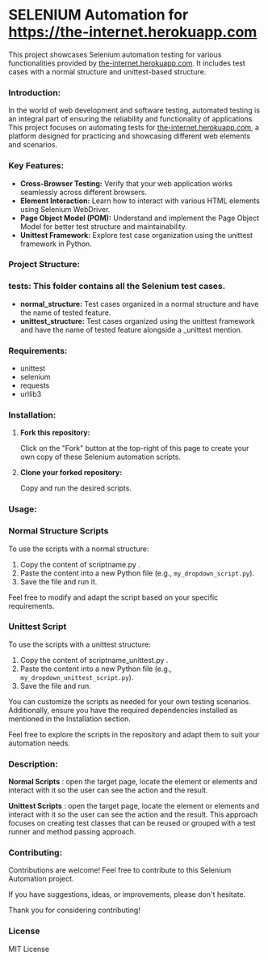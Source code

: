 # SELENIUM Automation for https://the-internet.herokuapp.com

This project showcases Selenium automation testing for various functionalities provided by [the-internet.herokuapp.com](https://the-internet.herokuapp.com). It includes test cases with a normal structure and unittest-based structure.


### Introduction:

In the world of web development and software testing, automated testing is an integral part of ensuring the reliability and functionality of applications. This project focuses on automating tests for [the-internet.herokuapp.com](https://the-internet.herokuapp.com), a platform designed for practicing and showcasing different web elements and scenarios.

### Key Features:

- **Cross-Browser Testing:** Verify that your web application works seamlessly across different browsers.
- **Element Interaction:** Learn how to interact with various HTML elements using Selenium WebDriver.
- **Page Object Model (POM):** Understand and implement the Page Object Model for better test structure and maintainability.
- **Unittest Framework:** Explore test case organization using the unittest framework in Python.

### Project Structure:

### tests: This folder contains all the Selenium test cases.
- **normal_structure:** Test cases organized in a normal structure and have the name of tested feature.
- **unittest_structure:** Test cases organized using the unittest framework and have the name of tested feature alongside a _unittest mention.

### Requirements:

- unittest
- selenium
- requests
- urllib3

### Installation:

1. **Fork this repository:**
   
   Click on the "Fork" button at the top-right of this page to create your own copy of these Selenium automation scripts.

2. **Clone your forked repository:**

   Copy and run the desired scripts.

### Usage:


### Normal Structure Scripts

To use the scripts with a normal structure:

1. Copy the content of scriptname.py .
2. Paste the content into a new Python file (e.g., `my_dropdown_script.py`).
3. Save the file and run it.

Feel free to modify and adapt the script based on your specific requirements.

### Unittest Script

To use the scripts with a unittest structure:

1. Copy the content of scriptname_unittest.py .
2. Paste the content into a new Python file (e.g., `my_dropdown_unittest_script.py`).
3. Save the file and run.

You can customize the scripts as needed for your own testing scenarios. Additionally, ensure you have the required dependencies installed as mentioned in the Installation section.

Feel free to explore the scripts in the repository and adapt them to suit your automation needs.

### Description:

**Normal Scripts** : open the target page, locate the element or elements and interact with it so the user can see the action and the result.

**Unittest Scripts** : open the target page, locate the element or elements and interact with it so the user can see the action and the result. This approach focuses on creating test classes that can be reused or grouped with a test runner and method passing approach.


### Contributing:

Contributions are welcome! Feel free to contribute to this Selenium Automation project.

If you have suggestions, ideas, or improvements, please don't hesitate.

Thank you for considering contributing!

### License ###

MIT License
